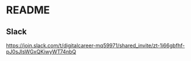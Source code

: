 # README

## Slack
https://join.slack.com/t/digitalcareer-mq59971/shared_invite/zt-1i66gbfhf-pJ0sJlsWGxQKiwyWT74nbQ
